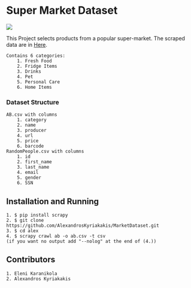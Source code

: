 # Super Market Dataset
![](https://www.naftemporiki.gr/fu/p/1493489/638/399/0x000000000167101b/2/2.jpg)
    
    
This Project selects products from a popular super-market. 
The scraped data are in [Here](https://github.com/AlexandrosKyriakakis/MarketDataset/tree/master/data).
    

    Contains 6 categories:
        1. Fresh Food
        2. Fridge Items
        3. Drinks
        4. Pet
        5. Personal Care
        6. Home Items

### Dataset Structure
    AB.csv with columns
        1. category
        2. name
        3. producer
        4. url
        5. price
        6. barcode
    RandomPeople.csv with columns
        1. id
        2. first_name
        3. last_name
        4. email
        5. gender
        6. SSN

## Installation and Running

    1. $ pip install scrapy
    2. $ git clone https://github.com/AlexandrosKyriakakis/MarketDataset.git
    3. $ cd alex
    4. $ scrapy crawl ab -o ab.csv -t csv
    (if you want no output add "--nolog" at the end of (4.))

## Contributors

    1. Eleni Karanikola
    2. Alexandros Kyriakakis

